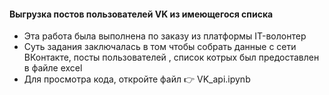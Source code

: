 #### Выгрузка постов пользователей VK из имеющегося списка 
- Эта работа была выполнена по заказу из платформы IT-волонтер
- Суть задания заключалась в том чтобы собрать данные с сети ВКонтакте, посты пользователей , список котрых был предоставлен в файле excel
- Для просмотра кода, откройте файл :point_right: VK_api.ipynb  
